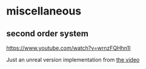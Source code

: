 # miscellaneous

## second order system
https://www.youtube.com/watch?v=wrnzFQHhn1I

Just an unreal version implementation from [the video](https://www.youtube.com/watch?v=KPoeNZZ6H4s&t=0s)
